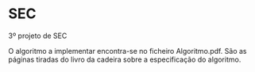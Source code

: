 # SEC

3º projeto de SEC

O algoritmo a implementar encontra-se no ficheiro Algoritmo.pdf. São as páginas tiradas do livro da cadeira sobre a especificação do algoritmo.
